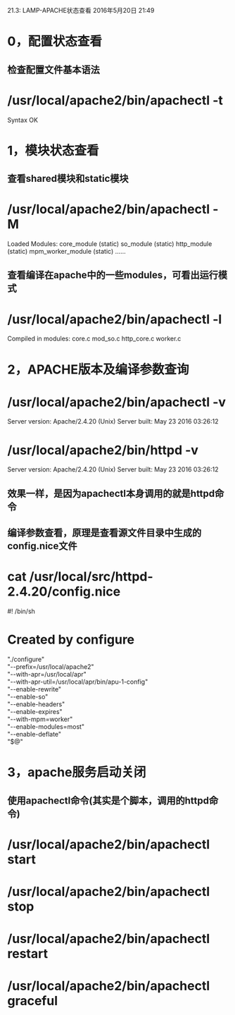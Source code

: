 21.3: LAMP-APACHE状态查看
2016年5月20日
21:49
 
0，配置状态查看
====================================
## 检查配置文件基本语法
# /usr/local/apache2/bin/apachectl -t
Syntax OK 
1，模块状态查看
====================================
## 查看shared模块和static模块
# /usr/local/apache2/bin/apachectl -M
Loaded Modules:
 core_module (static)
 so_module (static)
 http_module (static)
 mpm_worker_module (static)
 ......
 
## 查看编译在apache中的一些modules，可看出运行模式
# /usr/local/apache2/bin/apachectl -l
Compiled in modules:
  core.c
  mod_so.c
  http_core.c
  worker.c 
2，APACHE版本及编译参数查询
====================================
# /usr/local/apache2/bin/apachectl -v
Server version: Apache/2.4.20 (Unix)
Server built:   May 23 2016 03:26:12
# /usr/local/apache2/bin/httpd -v
Server version: Apache/2.4.20 (Unix)
Server built:   May 23 2016 03:26:12
## 效果一样，是因为apachectl本身调用的就是httpd命令
 
## 编译参数查看，原理是查看源文件目录中生成的config.nice文件
# cat /usr/local/src/httpd-2.4.20/config.nice
#! /bin/sh
#
# Created by configure
 
"./configure" \
"--prefix=/usr/local/apache2" \
"--with-apr=/usr/local/apr" \
"--with-apr-util=/usr/local/apr/bin/apu-1-config" \
"--enable-rewrite" \
"--enable-so" \
"--enable-headers" \
"--enable-expires" \
"--with-mpm=worker" \
"--enable-modules=most" \
"--enable-deflate" \
"$@" 
3，apache服务启动关闭
====================================
## 使用apachectl命令(其实是个脚本，调用的httpd命令)
# /usr/local/apache2/bin/apachectl start
# /usr/local/apache2/bin/apachectl stop
# /usr/local/apache2/bin/apachectl restart
# /usr/local/apache2/bin/apachectl graceful
